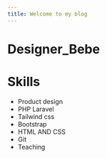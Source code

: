 ```yaml
---
title: Welcome to my blog
---
```

# Designer_Bebe 
# Skills 
- Product design
- PHP Laravel
- Tailwind css
- Bootstrap
- HTML AND CSS
- Git
- Teaching 
